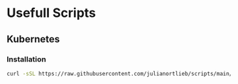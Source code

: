 # Usefull Scripts

## Kubernetes
### Installation
```bash
curl -sSL https://raw.githubusercontent.com/julianortlieb/scripts/main/kubernetes/kubernetes_install.sh | bash
```
